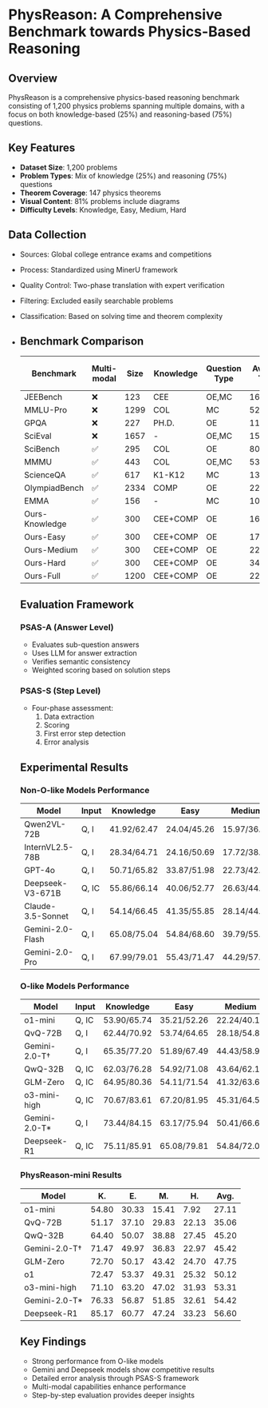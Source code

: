 # PhysReason: A Comprehensive Benchmark towards Physics-Based Reasoning
## Overview

PhysReason is a comprehensive physics-based reasoning benchmark consisting of 1,200 physics problems spanning multiple domains, with a focus on both knowledge-based (25%) and reasoning-based (75%) questions.

## Key Features

- **Dataset Size**: 1,200 problems
- **Problem Types**: Mix of knowledge (25%) and reasoning (75%) questions
- **Theorem Coverage**: 147 physics theorems
- **Visual Content**: 81% problems include diagrams
- **Difficulty Levels**: Knowledge, Easy, Medium, Hard

## Data Collection

- Sources: Global college entrance exams and competitions

- Process: Standardized using MinerU framework

- Quality Control: Two-phase translation with expert verification

- Filtering: Excluded easily searchable problems

- Classification: Based on solving time and theorem complexity

- ## Benchmark Comparison

  | Benchmark      | Multi-modal | Size | Knowledge | Question Type | Avg. T | Step-by-step | Avg. T | Avg. S |
  | -------------- | ----------- | ---- | --------- | ------------- | ------ | ------------ | ------ | ------ |
  | JEEBench       | ❌           | 123  | CEE       | OE,MC         | 169.7  | -            | -      | -      |
  | MMLU-Pro       | ❌           | 1299 | COL       | MC            | 52.1   | -            | -      | -      |
  | GPQA           | ❌           | 227  | PH.D.     | OE            | 111.4  | ❌            | 197.2  | 3.6    |
  | SciEval        | ❌           | 1657 | -         | OE,MC         | 154.5  | -            | -      | -      |
  | SciBench       | ✅           | 295  | COL       | OE            | 80.5   | ❌            | 315.9  | 2.8    |
  | MMMU           | ✅           | 443  | COL       | OE,MC         | 53.8   | -            | -      | -      |
  | ScienceQA      | ✅           | 617  | K1-K12    | MC            | 13.3   | ❌            | 63.0   | 2.4    |
  | OlympiadBench  | ✅           | 2334 | COMP      | OE            | 222.0  | ❌            | 199.8  | 3.7    |
  | EMMA           | ✅           | 156  | -         | MC            | 109.5  | -            | -      | -      |
  | Ours-Knowledge | ✅           | 300  | CEE+COMP  | OE            | 163.7  | ✅            | 196.5  | 3.3    |
  | Ours-Easy      | ✅           | 300  | CEE+COMP  | OE            | 171.2  | ✅            | 241.5  | 5.0    |
  | Ours-Medium    | ✅           | 300  | CEE+COMP  | OE            | 229.2  | ✅            | 391.3  | 8.4    |
  | Ours-Hard      | ✅           | 300  | CEE+COMP  | OE            | 340.9  | ✅            | 936.1  | 15.6   |
  | Ours-Full      | ✅           | 1200 | CEE+COMP  | OE            | 226.3  | ✅            | 441.3  | 8.1    |

  ## Evaluation Framework

  ### PSAS-A (Answer Level)

  - Evaluates sub-question answers
  - Uses LLM for answer extraction
  - Verifies semantic consistency
  - Weighted scoring based on solution steps

  ### PSAS-S (Step Level)

  - Four-phase assessment:
    1. Data extraction
    2. Scoring
    3. First error step detection
    4. Error analysis

  ## Experimental Results

  ### Non-O-like Models Performance

  | Model             | Input | Knowledge   | Easy        | Medium      | Hard        | Avg.        |
  | ----------------- | ----- | ----------- | ----------- | ----------- | ----------- | ----------- |
  | Qwen2VL-72B       | Q, I  | 41.92/62.47 | 24.04/45.26 | 15.97/36.13 | 4.83/24.23  | 16.96/42.88 |
  | InternVL2.5-78B   | Q, I  | 28.34/64.71 | 24.16/50.69 | 17.72/38.56 | 9.71/25.95  | 19.98/45.89 |
  | GPT-4o            | Q, I  | 50.71/65.82 | 33.87/51.98 | 22.73/42.36 | 11.03/24.71 | 29.58/47.23 |
  | Deepseek-V3-671B  | Q, IC | 55.86/66.14 | 40.06/52.77 | 26.63/44.02 | 13.73/26.87 | 34.07/48.42 |
  | Claude-3.5-Sonnet | Q, I  | 54.14/66.45 | 41.35/55.85 | 28.14/44.86 | 15.11/28.51 | 34.69/49.88 |
  | Gemini-2.0-Flash  | Q, I  | 65.08/75.04 | 54.84/68.60 | 39.79/55.67 | 21.99/38.39 | 45.20/60.40 |
  | Gemini-2.0-Pro    | Q, I  | 67.99/79.01 | 55.43/71.47 | 44.29/57.74 | 23.81/42.66 | 47.88/62.74 |

  ### O-like Models Performance

  | Model         | Input | Knowledge   | Easy        | Medium      | Hard        | Avg.        |
  | ------------- | ----- | ----------- | ----------- | ----------- | ----------- | ----------- |
  | o1-mini       | Q, IC | 53.90/65.74 | 35.21/52.26 | 22.24/40.19 | 10.61/26.80 | 30.49/47.18 |
  | QvQ-72B       | Q, I  | 62.44/70.92 | 53.74/64.65 | 28.18/54.88 | 14.30/36.47 | 32.67/57.66 |
  | Gemini-2.0-T† | Q, I  | 65.35/77.20 | 51.89/67.49 | 44.43/58.95 | 27.14/45.48 | 47.20/63.07 |
  | QwQ-32B       | Q, IC | 62.03/76.28 | 54.92/71.08 | 43.64/62.14 | 22.99/42.19 | 45.89/63.87 |
  | GLM-Zero      | Q, IC | 64.95/80.36 | 54.11/71.54 | 41.32/63.67 | 23.04/47.46 | 46.52/65.76 |
  | o3-mini-high  | Q, IC | 70.67/83.61 | 67.20/81.95 | 45.31/64.57 | 30.12/47.23 | 53.32/69.34 |
  | Gemini-2.0-T* | Q, I  | 73.44/84.15 | 63.17/75.94 | 50.41/66.60 | 31.90/48.47 | 54.73/69.73 |
  | Deepseek-R1   | Q, IC | 75.11/85.91 | 65.08/79.81 | 54.84/72.02 | 31.95/51.50 | 56.75/73.26 |

  ### PhysReason-mini Results

  | Model         | K.    | E.    | M.    | H.    | Avg.  |
  | ------------- | ----- | ----- | ----- | ----- | ----- |
  | o1-mini       | 54.80 | 30.33 | 15.41 | 7.92  | 27.11 |
  | QvQ-72B       | 51.17 | 37.10 | 29.83 | 22.13 | 35.06 |
  | QwQ-32B       | 64.40 | 50.07 | 38.88 | 27.45 | 45.20 |
  | Gemini-2.0-T† | 71.47 | 49.97 | 36.83 | 22.97 | 45.42 |
  | GLM-Zero      | 72.70 | 50.17 | 43.42 | 24.70 | 47.75 |
  | o1            | 72.47 | 53.37 | 49.31 | 25.32 | 50.12 |
  | o3-mini-high  | 71.10 | 63.20 | 47.02 | 31.93 | 53.31 |
  | Gemini-2.0-T* | 76.33 | 56.87 | 51.85 | 32.61 | 54.42 |
  | Deepseek-R1   | 85.17 | 60.77 | 47.24 | 33.23 | 56.60 |

  ## Key Findings

  - Strong performance from O-like models
  - Gemini and Deepseek models show competitive results
  - Detailed error analysis through PSAS-S framework
  - Multi-modal capabilities enhance performance
  - Step-by-step evaluation provides deeper insights